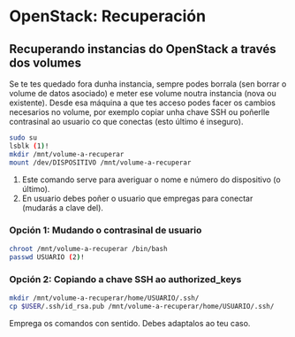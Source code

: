 # OpenStack: Recuperación

## Recuperando instancias do OpenStack a través dos volumes

Se te tes quedado fora dunha instancia, sempre podes borrala (sen borrar o volume de datos asociado) e meter ese volume noutra instancia (nova ou existente). Desde esa máquina a que tes acceso podes facer os cambios necesarios no volume, por exemplo copiar unha chave SSH ou poñerlle contrasinal ao usuario co que conectas (esto último é inseguro).

``` bash
sudo su
lsblk (1)!
mkdir /mnt/volume-a-recuperar
mount /dev/DISPOSITIVO /mnt/volume-a-recuperar
```

1.  Este comando serve para averiguar o nome e número do dispositivo (o último).
2.  En usuario debes poñer o usuario que empregas para conectar (mudarás a clave del).

### Opción 1: Mudando o contrasinal de usuario

  ``` bash
  chroot /mnt/volume-a-recuperar /bin/bash
  passwd USUARIO (2)!
  ```

### Opción 2: Copiando a chave SSH ao authorized_keys

  ``` bash
  mkdir /mnt/volume-a-recuperar/home/USUARIO/.ssh/
  cp $USER/.ssh/id_rsa.pub /mnt/volume-a-recuperar/home/USUARIO/.ssh/
  ```

Emprega os comandos con sentido. Debes adaptalos ao teu caso.
